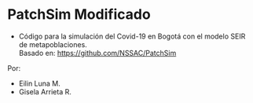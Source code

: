 # PatchSim Modificado

- Código para la simulación del Covid-19 en Bogotá con el modelo SEIR de metapoblaciones.  
Basado en: https://github.com/NSSAC/PatchSim  

Por: 
* Eilin Luna M.
* Gisela Arrieta R.
